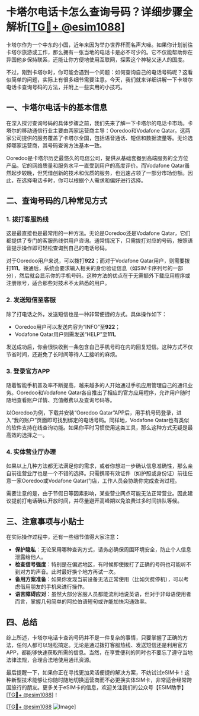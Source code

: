 # 卡塔尔电话卡怎么查询号码？详细步骤全解析[[TG💪+ @esim1088](https://t.me/s/esim1088)]

卡塔尔作为一个中东的小国，近年来因为举办世界杯而名声大噪。如果你计划前往卡塔尔旅游或工作，那么拥有一张当地的电话卡是必不可少的。它不仅能帮助你在异国他乡保持联系，还能让你方便地使用互联网，探索这个神秘又迷人的国度。

不过，刚到卡塔尔时，你可能会遇到一个问题：如何查询自己的电话号码呢？这看似简单的问题，实际上有很多细节需要注意。今天，我们就来详细讲解一下卡塔尔电话卡查询号码的方法，并附上一些实用的小技巧。

## 一、卡塔尔电话卡的基本信息

在深入探讨查询号码的具体步骤之前，我们先来了解一下卡塔尔的电话卡市场。卡塔尔的移动通信行业主要由两家运营商主导：Ooredoo和Vodafone Qatar。这两家公司提供的服务覆盖了卡塔尔全国，包括语音通话、短信和数据流量等。无论选择哪家运营商，其号码查询方法基本一致。

Ooredoo是卡塔尔历史最悠久的电信公司，提供从基础套餐到高端服务的全方位产品。它的网络质量和服务水平一直受到用户的高度评价。而Vodafone Qatar虽然起步较晚，但凭借创新的技术和优质的服务，也迅速占领了一部分市场份额。因此，在选择电话卡时，你可以根据个人需求和偏好进行选择。

## 二、查询号码的几种常见方式

### 1. 拨打客服热线

这是最直接也是最常用的一种方法。无论是Ooredoo还是Vodafone Qatar，它们都提供了专门的客服热线供用户咨询。通常情况下，只需拨打对应的号码，按照语音提示操作即可轻松查询到自己的电话号码。

对于Ooredoo用户来说，可以拨打**922**；而对于Vodafone Qatar用户，则需要拨打**111**。拨通后，系统会要求输入相关的身份验证信息（如SIM卡序列号的一部分），然后就会显示你的手机号码。这种方法的优点在于无需额外下载应用程序或注册账号，适合那些对技术不太熟悉的用户。

### 2. 发送短信至客服

除了打电话之外，发送短信也是一种非常便捷的方式。具体操作如下：

- Ooredoo用户可以发送内容为“INFO”至**922**；
- Vodafone Qatar用户则需发送“HELP”至**111**。

发送成功后，你会很快收到一条包含自己手机号码在内的回复短信。这种方式不仅节省时间，还避免了长时间等待人工接听的麻烦。

### 3. 登录官方APP

随着智能手机普及率不断提高，越来越多的人开始通过手机应用管理自己的通讯业务。Ooredoo和Vodafone Qatar各自推出了相应的官方应用程序，允许用户随时随地查看账户详情、充值缴费以及查询号码等。

以Ooredoo为例，下载并安装“Ooredoo Qatar”APP后，用手机号码登录，进入“我的账户”页面即可找到绑定的电话号码。同样地，Vodafone Qatar也有类似的软件支持在线查询功能。如果你平时习惯使用这类工具，那么这种方式无疑是最高效的选择之一。

### 4. 实体营业厅办理

如果以上几种方法都无法满足你的需求，或者你想进一步确认信息准确性，那么亲自前往营业厅也是一个不错的选择。只需携带有效证件（如护照或身份证）前往任意一家Ooredoo或Vodafone Qatar门店，工作人员会协助你完成查询过程。

需要注意的是，由于节假日等因素影响，某些营业网点可能无法正常营业。因此建议提前打电话确认开放时间，并尽量避开高峰期以免浪费过多时间排队等候。

## 三、注意事项与小贴士

在实际操作过程中，还有一些细节值得大家注意：

- **保护隐私**：无论采用哪种查询方式，请务必确保周围环境安全，防止个人信息泄露给他人。
- **检查信号强度**：特别是在偏远地区，有时候即使拨打了正确的号码也可能听不到对方的声音。此时最好换个地方再试一次。
- **备用方案准备**：如果你发现当前设备无法正常使用（比如欠费停机），可以考虑借用朋友的手机来进行操作。
- **语言障碍应对**：虽然大部分客服人员都能流利地说英语，但对于非母语使用者而言，掌握几句简单的阿拉伯语短句或许能加快沟通效率。

## 四、总结

综上所述，卡塔尔电话卡查询号码并不是一件复杂的事情，只要掌握了正确的方法，任何人都可以轻松搞定。无论是通过拨打客服热线、发送短信还是利用官方APP，都能够快速获取所需的信息。当然，在享受便利的同时也不要忘了遵守当地法律法规，合理合法地使用通讯资源。

最后提醒一下，如果你正在寻找更加灵活便捷的解决方案，不妨试试eSIM卡！这种新型技术能够让你随时随地切换运营商而不必更换实体SIM卡，非常适合经常跨国旅行的朋友。更多关于eSIM卡的信息，欢迎关注我们的公众号【ESIM助手】[[TG💪+ @esim1088](https://t.me/s/esim1088)]！

[[TG💪+ @esim1088](https://t.me/s/esim1088) ![Image](https://i.postimg.cc/4NQfJmqS/Snipaste-2025-05-13-00-14-12.png)]